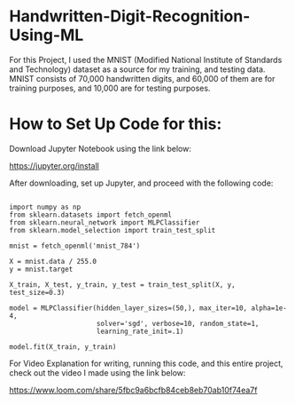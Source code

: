 # Handwritten-Digit-Recognition-Using-ML

For this Project, I used the MNIST (Modified National Institute of Standards and Technology) dataset as a source for my training, and testing data. MNIST consists of 70,000 handwritten digits, and 60,000 of them are for training purposes, and 10,000 are for testing purposes.

# How to Set Up Code for this:

Download Jupyter Notebook using the link below:

https://jupyter.org/install

After downloading, set up Jupyter, and proceed with the following code:

```

import numpy as np
from sklearn.datasets import fetch_openml
from sklearn.neural_network import MLPClassifier
from sklearn.model_selection import train_test_split

mnist = fetch_openml('mnist_784')

X = mnist.data / 255.0
y = mnist.target

X_train, X_test, y_train, y_test = train_test_split(X, y, test_size=0.3)

model = MLPClassifier(hidden_layer_sizes=(50,), max_iter=10, alpha=1e-4,
                      solver='sgd', verbose=10, random_state=1,
                      learning_rate_init=.1)

model.fit(X_train, y_train)

```

For Video Explanation for writing, running this code, and this entire project, check out the video I made using the link below:

https://www.loom.com/share/5fbc9a6bcfb84ceb8eb70ab10f74ea7f
